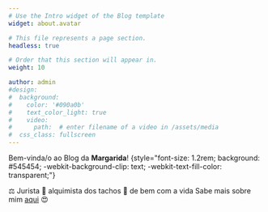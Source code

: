 ```yaml
---
# Use the Intro widget of the Blog template
widget: about.avatar

# This file represents a page section.
headless: true

# Order that this section will appear in.
weight: 10

author: admin
#design:
#  background:
#    color: '#090a0b'
#    text_color_light: true
#    video:
#      path:  # enter filename of a video in /assets/media
#  css_class: fullscreen
---
```


Bem-vinda/o ao Blog da **Margarida**!
{style="font-size: 1.2rem; background: #545454; -webkit-background-clip: text; -webkit-text-fill-color: transparent;"}

⚖️​ Jurista 🍲​ alquimista dos tachos 🌼​ de bem com a vida
Sabe mais sobre mim [aqui](/about/) 😍
